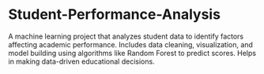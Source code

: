 # Student-Performance-Analysis
A machine learning project that analyzes student data to identify factors affecting academic performance. Includes data cleaning, visualization, and model building using algorithms like Random Forest to predict scores. Helps in making data-driven educational decisions.
